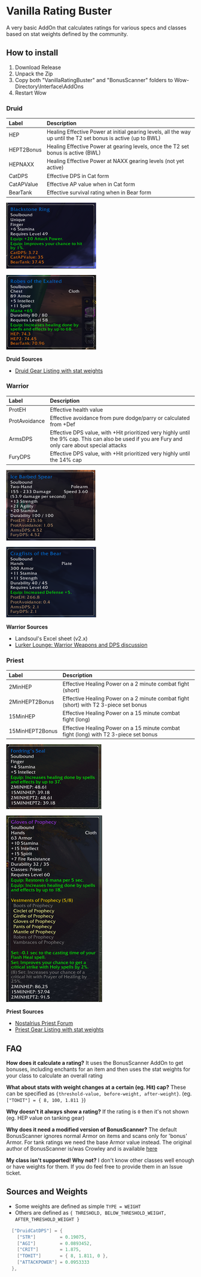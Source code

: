 
# Vanilla Rating Buster

A very basic AddOn that calculates ratings for various specs and classes based on stat weights defined by the community. 


## How to install

1. Download Release
2. Unpack the Zip
3. Copy both "VanillaRatingBuster" and "BonusScanner" folders to Wow-Directory\Interface\AddOns
4. Restart Wow


### Druid

| Label | Description |
|:----- |:----------- |
| HEP   | Healing Effective Power at initial gearing levels, all the way up until the T2 set bonus is active (up to BWL) |
| HEPT2Bonus  | Healing Effective Power at gearing levels, once the T2 set bonus is active (BWL) |
| HEPNAXX | Healing Effective Power at NAXX gearing levels (not yet active) |
| CatDPS | Effective DPS in Cat form |
| CatAPValue | Effective AP value when in Cat form |
| BearTank | Effective survival rating when in Bear form |

![vb_druid_feral.png](VanillaRatingBuster/assets/vb_druid_feral.png)

![vb_druid_healing.png](VanillaRatingBuster/assets/vb_druid_healing.png)

**Druid Sources**

 - [Druid Gear Listing with stat weights](https://docs.google.com/spreadsheets/d/1wGBasFY8fFGpBtiD1TAUBB99wxboCSVh5MW_6b_z0oU/pubhtml#)

### Warrior

| Label | Description |
|:----- |:----------- |
| ProtEH | Effective health value |
| ProtAvoidance | Effective avoidance from pure dodge/parry or calculated from +Def |
| ArmsDPS | Effective DPS value, with +Hit prioritized very highly until the 9% cap. This can also be used if you are Fury and only care about special attacks |
| FuryDPS | Effective DPS value, with +Hit prioritized very highly until the 14% cap |

![vb_warrior_dps.png](VanillaRatingBuster/assets/vb_warrior_dps.png)

![vb_warrior_tank.png](VanillaRatingBuster/assets/vb_warrior_tank.png)


**Warrior Sources**

 - Landsoul's Excel sheet (v2.x)
 - [Lurker Lounge: Warrior Weapons and DPS discussion](http://www.lurkerlounge.com/forums/thread-4078.html)


### Priest

| Label | Description |
|:----- |:----------- |
| 2MinHEP | Effective Healing Power on a 2 minute combat fight (short) |
| 2MinHEPT2Bonus | Effective Healing Power on a 2 minute combat fight (short) with T2 3-piece set bonus |
| 15MinHEP | Effective Healing Power on a 15 minute combat fight (long) |
| 15MinHEPT2Bonus | Effective Healing Power on a 15 minute combat fight (long) with T2 3-piece set bonus |

![vb_priest_sample1.png](VanillaRatingBuster/assets/vb_priest_sample1.png)

![vb_priest_sample2.png](VanillaRatingBuster/assets/vb_priest_sample2.png)



**Priest Sources**

 - [Nostalrius Priest Forum](https://forum.nostalrius.org/viewtopic.php?f=39&t=31668)
 - [Priest Gear Listing with stat weights](https://docs.google.com/spreadsheets/d/1l2o5WhYf18AsprwRoLYvuaSP96Y2xxJE743xXyenfHk)



## FAQ

**How does it calculate a rating?**
It uses the BonusScanner AddOn to get bonuses, including enchants for an item and then uses the stat weights for your class to calculate an overall rating

**What about stats with weight changes at a certain (eg. Hit) cap?**
These can be specified as `{threshold-value, before-weight, after-weight}`. (eg. `["TOHIT"] = { 8, 100, 1.811 }`)

**Why doesn't it always show a rating?**
If the rating is `0` then it's not shown (eg. HEP value on tanking gear)

**Why does it need a modified version of BonusScanner?**
The default BonusScanner ignores normal Armor on items and scans only for 'bonus' Armor. For tank ratings we need the base Armor value instead. The original author of BonusScanner is/was Crowley and is available [here](https://wow.curseforge.com/projects/project-1352)

**My class isn't supported! Why not?**
I don't know other classes well enough or have weights for them. If you do feel free to provide them in an Issue ticket.


## Sources and Weights

 - Some weights are defined as simple `TYPE = WEIGHT`
 - Others are defined as `{ THRESHOLD, BELOW_THRESHOLD_WEIGHT, AFTER_THRESHOLD_WEIGHT }`

```lua
  ["DruidCatDPS"] = {
    ["STR"]         = 0.19075,
    ["AGI"]         = 0.0893452,
    ["CRIT"]        = 1.875,
    ["TOHIT"]       = { 8, 1.811, 0 }, 
    ["ATTACKPOWER"] = 0.0953333
  },
```




